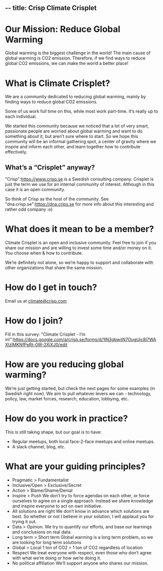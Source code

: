 --
title: Crisp Climate Crisplet
---
# Our Mission: Reduce Global Warming

Global warming is the biggest challenge in the world!
The main cause of global warming is CO2 emission.
Therefore, if we find ways to reduce global CO2 emissions, we can make the world a better place!

# What is Climate Crisplet?

We are a community dedicated to reducing global warming, mainly by finding ways to reduce global CO2 emissions.

Some of us work full time on this, while most work part-time. It’s really up to each individual.

We started this community because we noticed that a lot of very smart, passionate people are worried about global warming and want to do something about it, but aren’t sure where to start. So we hope this community will be an informal gathering spot, a center of gravity where we inspire and inform each other, and learn together how to contribute effectively.

## What’s a “Crisplet” anyway?

"Crisp":https://www.crisp.se is a Swedish consulting company. Crisplet is just the term we use for an internal community of interest. Although in this case it is an open community.

So think of Crisp as the host of the community. See "dna.crisp.se":https://dna.crips.se for more info about this interesting and rather odd company :o)

# What does it mean to be a member?

Climate Crisplet is an open and inclusive community. Feel free to join if you share our mission and are willing to invest some time and/or money on it. You choose when & how to contribute.

We’re definitely not alone, so we’re happy to support and collaborate with other organizations that share the same mission.

# How do I get in touch?

Email us at climate@crisp.com

# How do I join?

Fill in this survey: "Climate Crisplet - I’m in!":https://docs.google.com/a/crisp.se/forms/d/1lN3gbwiiN7OugUjc8I7WAXlzlMKNfPeRt-0W-2XjXJ0/edit

# How are you reducing global warming?

We’re just getting started, but check the next pages for some examples (in Swedish right now). We aim to pull whatever levers we can - technology, policy, law, market forces, research, education, lobbying, etc.

# How do you work in practice?

This is still taking shape, but our goal is to have:
 - Regular meetups, both local face-2-face meetups and online meetups.
 - A slack channel, blog, etc.

# What are your guiding principles?

 - Pragmatic > Fundamentalist
 - Inclusive/Open > Exclusive/Secret
 - Action > Blame/Shame/Denial
 - Inspire > Push
    We don’t try to force agendas on each other, or force ourselves to agree on a single approach. Instead we share knowledge and inspire everyone to act on own initiative.
 - All solutions are right
   We don’t know in advance which solutions are best. So whether or not I believe in your solution, I will applaud you for trying it out.
 - Data > Opinion.
    We try to quantify our efforts, and base our learnings and conclusions on real data.
 - Long term > Short term
    Global warming is a long term problem, so we are looking for long term solutions
 - Global > Local
   1 ton of CO2 = 1 ton of CO2 regardless of location
 - Respect
   We treat everyone with respect, even those who don’t agree with what we’re doing or how we’re doing it.
 - No political affiliation
   We’ll support anyone who shares our mission.
